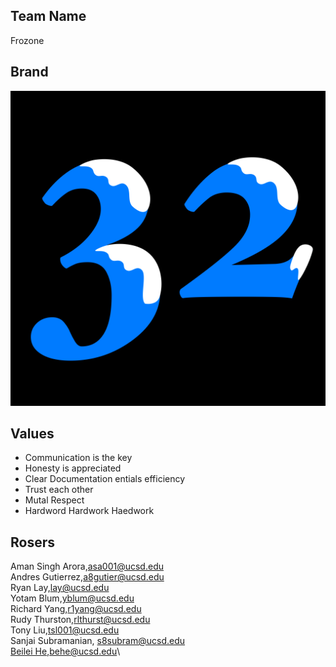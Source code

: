 ## Team Name
Frozone

## Brand
![img](branding/frozone32.png)

## Values
* Communication is the key
* Honesty is appreciated
* Clear Documentation entials efficiency
* Trust each other
* Mutal Respect
* Hardword Hardwork Haedwork

## Rosers
Aman Singh Arora,asa001@ucsd.edu\
Andres Gutierrez,a8gutier@ucsd.edu\
Ryan Lay,lay@ucsd.edu\
Yotam Blum,yblum@ucsd.edu\
Richard Yang,r1yang@ucsd.edu\
Rudy Thurston,rlthurst@ucsd.edu\
Tony Liu,tsl001@ucsd.edu\
Sanjai Subramanian, s8subram@ucsd.edu\
[Beilei He](https://hebilli.github.io/GitHub-Pages-project/),behe@ucsd.edu\